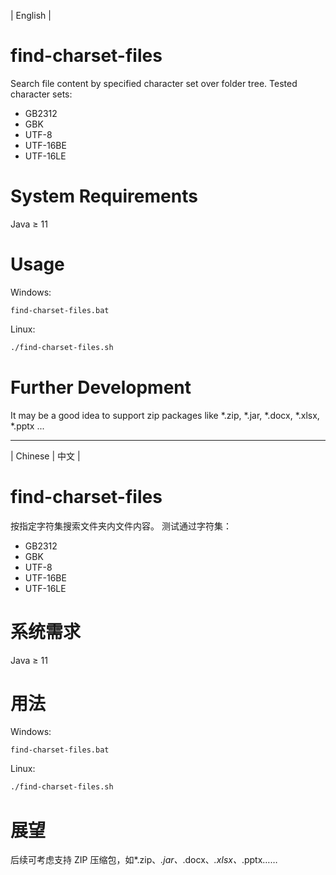 | English |

# find-charset-files
Search file content by specified character set over folder tree.
Tested character sets:
* GB2312
* GBK
* UTF-8
* UTF-16BE
* UTF-16LE

# System Requirements
Java ≥ 11

# Usage
Windows:
```dos
find-charset-files.bat
```

Linux:
```bash
./find-charset-files.sh
```

# Further Development
It may be a good idea to support zip packages like *.zip, *.jar, *.docx, *.xlsx, *.pptx ...

- - - -

| Chinese | 中文 |

# find-charset-files
按指定字符集搜索文件夹内文件内容。
测试通过字符集：
* GB2312
* GBK
* UTF-8
* UTF-16BE
* UTF-16LE

# 系统需求
Java ≥ 11

# 用法
Windows:
```dos
find-charset-files.bat
```

Linux:
```bash
./find-charset-files.sh
```

# 展望
后续可考虑支持 ZIP 压缩包，如*.zip、*.jar、*.docx、*.xlsx、*.pptx……
